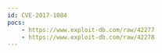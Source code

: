 ```yaml
---
id: CVE-2017-1084
pocs:
    - https://www.exploit-db.com/raw/42277
    - https://www.exploit-db.com/raw/42278
---
```


